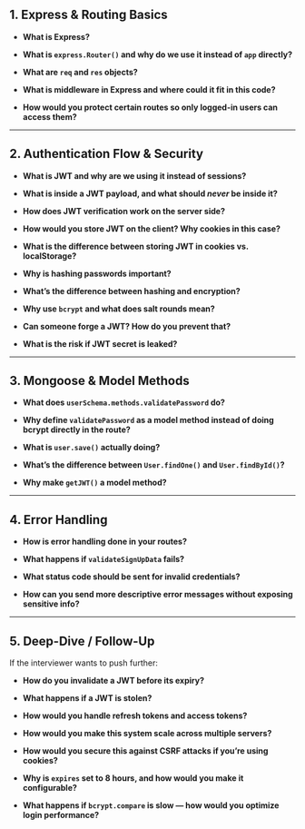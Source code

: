 ## **1. Express & Routing Basics**

- **What is Express?**
    
- **What is `express.Router()` and why do we use it instead of `app` directly?**
    
- **What are `req` and `res` objects?**
    
- **What is middleware in Express and where could it fit in this code?**
    
- **How would you protect certain routes so only logged-in users can access them?**
    

---

## **2. Authentication Flow & Security**

- **What is JWT and why are we using it instead of sessions?**
    
- **What is inside a JWT payload, and what should _never_ be inside it?**
    
- **How does JWT verification work on the server side?**
    
- **How would you store JWT on the client? Why cookies in this case?**
    
- **What is the difference between storing JWT in cookies vs. localStorage?**
    
- **Why is hashing passwords important?**
    
- **What’s the difference between hashing and encryption?**
    
- **Why use `bcrypt` and what does salt rounds mean?**
    
- **Can someone forge a JWT? How do you prevent that?**
    
- **What is the risk if JWT secret is leaked?**
    

---

## **3. Mongoose & Model Methods**

- **What does `userSchema.methods.validatePassword` do?**
    
- **Why define `validatePassword` as a model method instead of doing bcrypt directly in the route?**
    
- **What is `user.save()` actually doing?**
    
- **What’s the difference between `User.findOne()` and `User.findById()`?**
    
- **Why make `getJWT()` a model method?**
    

---

## **4. Error Handling**

- **How is error handling done in your routes?**
    
- **What happens if `validateSignUpData` fails?**
    
- **What status code should be sent for invalid credentials?**
    
- **How can you send more descriptive error messages without exposing sensitive info?**
    

---

## **5. Deep-Dive / Follow-Up**

If the interviewer wants to push further:

- **How do you invalidate a JWT before its expiry?**
    
- **What happens if a JWT is stolen?**
    
- **How would you handle refresh tokens and access tokens?**
    
- **How would you make this system scale across multiple servers?**
    
- **How would you secure this against CSRF attacks if you’re using cookies?**
    
- **Why is `expires` set to 8 hours, and how would you make it configurable?**
    
- **What happens if `bcrypt.compare` is slow — how would you optimize login performance?**
